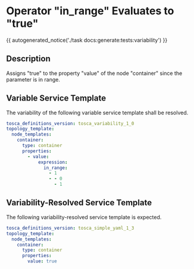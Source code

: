 # Operator "in_range" Evaluates to "true"

{{ autogenerated_notice('./task docs:generate:tests:variability') }}

## Description

Assigns "true" to the property "value" of the node "container" since the parameter is in range.

## Variable Service Template

The variability of the following variable service template shall be resolved.

```yaml linenums="1"
tosca_definitions_version: tosca_variability_1_0
topology_template:
  node_templates:
    container:
      type: container
      properties:
        - value:
            expression:
              in_range:
                - 1
                - - 0
                  - 1
```




## Variability-Resolved Service Template

The following variability-resolved service template is expected.

```yaml linenums="1"
tosca_definitions_version: tosca_simple_yaml_1_3
topology_template:
  node_templates:
    container:
      type: container
      properties:
        value: true
```

